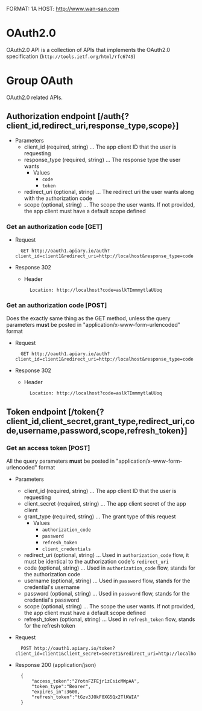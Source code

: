 FORMAT: 1A
HOST: http://www.wan-san.com

# OAuth2.0
OAuth2.0 API is a collection of APIs that implements the OAuth2.0 specification (`http://tools.ietf.org/html/rfc6749`)

# Group OAuth
OAuth2.0 related APIs.

## Authorization endpoint [/auth{?client_id,redirect_uri,response_type,scope}]

+ Parameters
    + client_id (required, string) ... The app client ID that the user is requesting
    + response_type (required, string) ... The response type the user wants
        + Values
            + `code`
            + `token`
    + redirect_uri (optional, string) ... The redirect uri the user wants along with the authorization code
    + scope (optional, string) ... The scope the user wants. If not provided, the app client must have a default scope defined

### Get an authorization code [GET]
+ Request

        GET http://oauth1.apiary.io/auth?client_id=client1&redirect_uri=http://localhost&response_type=code

+ Response 302

    + Header

            Location: http://localhost?code=aslkTImmmytlaUUoq


### Get an authorization code [POST]
Does the exactly same thing as the GET method, unless the query parameters **must** be posted in "application/x-www-form-urlencoded" format

+ Request

        GET http://oauth1.apiary.io/auth?client_id=client1&redirect_uri=http://localhost&response_type=code

+ Response 302

    + Header

            Location: http://localhost?code=aslkTImmmytlaUUoq

## Token endpoint [/token{?client_id,client_secret,grant_type,redirect_uri,code,username,password,scope,refresh_token}]
### Get an access token [POST]
All the query parameters **must** be posted in "application/x-www-form-urlencoded" format
+ Parameters
    + client_id (required, string) ... The app client ID that the user is requesting
    + client_secret (required, string) ... The app client secret of the app client
    + grant_type (required, string) ... The grant type of this request
        + Values
            + `authorization_code`
            + `password`
            + `refresh_token`
            + `client_credentials`
    + redirect_uri (optional, string) ... Used in `authorization_code` flow, it must be identical to the authorization code's `redirect_uri`
    + code (optional, string) ... Used in `authorization_code` flow, stands for the authorization code
    + username (optional, string) ... Used in `password` flow, stands for the credential's username
    + password (optional, string) ... Used in `password` flow, stands for the credential's password
    + scope (optional, string) ... The scope the user wants. If not provided, the app client must have a default scope defined
    + refresh_token (optional, string) ... Used in `refresh_token` flow, stands for the refresh token

+ Request

        POST http://oauth1.apiary.io/token?client_id=client1&client_secret=secret1&redirect_uri=http://localhost&grant_type=authorization_code&code=aslkTImmmytlaUUoq

+ Response 200 (application/json)

        {
            "access_token":"2YotnFZFEjr1zCsicMWpAA",
            "token_type":"Bearer",
            "expires_in":3600,
            "refresh_token":"tGzv3JOkF0XG5Qx2TlKWIA"
        }


